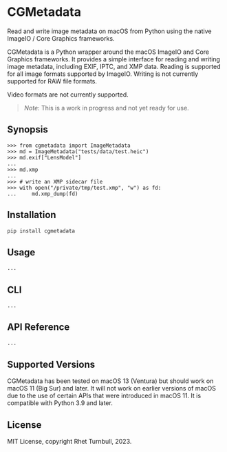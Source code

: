 # CGMetadata

Read and write image metadata on macOS from Python using the native ImageIO / Core Graphics frameworks.

CGMetadata is a Python wrapper around the macOS ImageIO and Core Graphics frameworks. It provides a simple interface for reading and writing image metadata, including EXIF, IPTC, and XMP data. Reading is supported for all image formats supported by ImageIO. Writing is not currently supported for RAW file formats.

Video formats are not currently supported.

>*Note*: This is a work in progress and not yet ready for use.

## Synopsis

```pycon
>>> from cgmetadata import ImageMetadata
>>> md = ImageMetadata("tests/data/test.heic")
>>> md.exif["LensModel"]
...
>>> md.xmp
...
>>> # write an XMP sidecar file
>>> with open("/private/tmp/test.xmp", "w") as fd:
...     md.xmp_dump(fd)
```

## Installation

```bash
pip install cgmetadata
```

## Usage

```python
...
```

## CLI

```bash
...
```

## API Reference

```python
...
```

## Supported Versions

CGMetadata has been tested on macOS 13 (Ventura) but should work on macOS 11 (Big Sur) and later. It will not work on earlier versions of macOS due to the use of certain APIs that were introduced in macOS 11. It is compatible with Python 3.9 and later.

## License

MIT License, copyright Rhet Turnbull, 2023.
